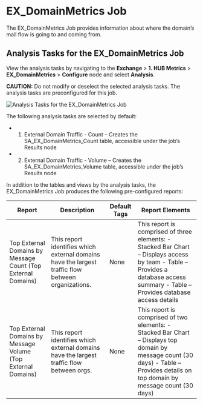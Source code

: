 # EX_DomainMetrics Job

The EX_DomainMetrics Job provides information about where the domain’s mail flow is going to and
coming from.

## Analysis Tasks for the EX_DomainMetrics Job

View the analysis tasks by navigating to the **Exchange** > **1. HUB Metrics** >
**EX_DomainMetrics** > **Configure** node and select **Analysis**.

**CAUTION:** Do not modify or deselect the selected analysis tasks. The analysis tasks are
preconfigured for this job.

![Analysis Tasks for the EX_DomainMetrics Job](/img/product_docs/accessanalyzer/solutions/exchange/hubmetrics/domainmetricsanalysis.webp)

The following analysis tasks are selected by default:

-   1. External Domain Traffic - Count – Creates the SA_EX_DomainMetrics_Count table, accessible
       under the job’s Results node
-   2. External Domain Traffic - Volume – Creates the SA_EX_DomainMetrics_Volume table, accessible
       under the job’s Results node

In addition to the tables and views by the analysis tasks, the EX_DomainMetrics Job produces the
following pre-configured reports:

| Report                                                        | Description                                                                                        | Default Tags | Report Elements                                                                                                                                                                    |
| ------------------------------------------------------------- | -------------------------------------------------------------------------------------------------- | ------------ | ---------------------------------------------------------------------------------------------------------------------------------------------------------------------------------- |
| Top External Domains by Message Count (Top External Domains)  | This report identifies which external domains have the largest traffic flow between organizations. | None         | This report is comprised of three elements: - Stacked Bar Chart – Displays access by team - Table – Provides a database access summary - Table – Provides database access details  |
| Top External Domains by Message Volume (Top External Domains) | This report identifies which external domains have the largest traffic flow between orgs.          | None         | This report is comprised of two elements: - Stacked Bar Chart – Displays top domain by message count (30 days) - Table – Provides details on top domain by message count (30 days) |
